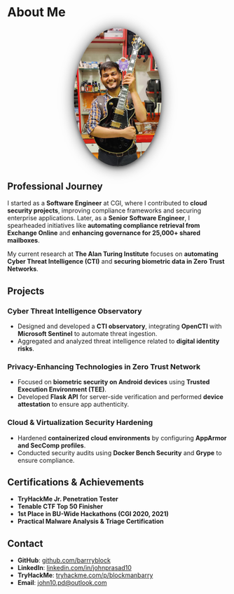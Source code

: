 
# About Me
<p align="center">
  <img src="/assets/images/profile.JPG" alt="John Prasad" width="200" style="
    border-radius: 50%;
    box-shadow: 0px 4px 10px rgba(0, 0, 0, 0.5);
    filter: drop-shadow(0 0 15px rgba(0,0,0,0.6));
    backdrop-filter: blur(5px);
  ">
</p>

## Professional Journey
I started as a **Software Engineer** at CGI, where I contributed to **cloud security projects**, improving compliance frameworks and securing enterprise applications. Later, as a **Senior Software Engineer**, I spearheaded initiatives like **automating compliance retrieval from Exchange Online** and **enhancing governance for 25,000+ shared mailboxes**.

My current research at **The Alan Turing Institute** focuses on **automating Cyber Threat Intelligence (CTI)** and **securing biometric data in Zero Trust Networks**.


## Projects
### **Cyber Threat Intelligence Observatory**
- Designed and developed a **CTI observatory**, integrating **OpenCTI** with **Microsoft Sentinel** to automate threat ingestion.
- Aggregated and analyzed threat intelligence related to **digital identity risks**.

### **Privacy-Enhancing Technologies in Zero Trust Network**
- Focused on **biometric security on Android devices** using **Trusted Execution Environment (TEE)**.
- Developed **Flask API** for server-side verification and performed **device attestation** to ensure app authenticity.

### **Cloud & Virtualization Security Hardening**
- Hardened **containerized cloud environments** by configuring **AppArmor and SecComp profiles**.
- Conducted security audits using **Docker Bench Security** and **Grype** to ensure compliance.


## Certifications & Achievements
- **TryHackMe Jr. Penetration Tester**
- **Tenable CTF Top 50 Finisher**
- **1st Place in BU-Wide Hackathons (CGI 2020, 2021)**
- **Practical Malware Analysis & Triage Certification**

## Contact
- **GitHub**: [github.com/barrryblock](https://github.com/barrryblock)
- **LinkedIn**: [linkedin.com/in/johnprasad10](https://linkedin.com/in/johnprasad10)
- **TryHackMe**: [tryhackme.com/p/blockmanbarry](https://tryhackme.com/p/blockmanbarry)
- **Email**: john10.pd@outlook.com
